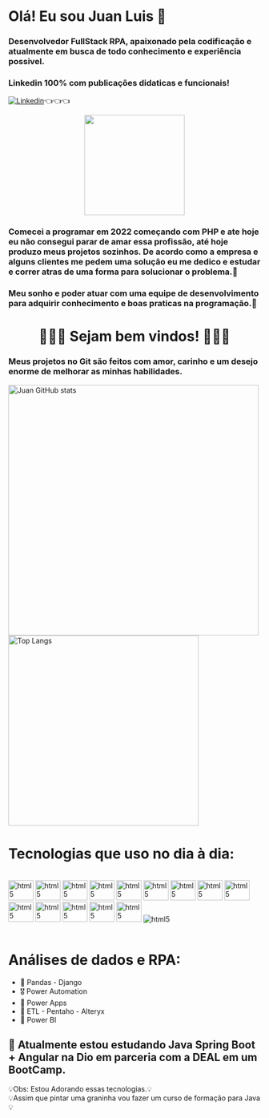 # Olá! Eu sou Juan Luis 🤖


### Desenvolvedor FullStack RPA, apaixonado pela codificação e atualmente em busca de todo conhecimento e experiência possivel.
### Linkedin 100% com publicações didaticas e funcionais!
[![Linkedin](https://img.shields.io/badge/LinkedIn-0077B5?style=for-the-badge&logo=linkedin&logoColor=white)](https://www.linkedin.com/in/juan-dev-oliveira/)👈👈👈

<div align="center">
   <img src="https://github.com/user-attachments/assets/20990486-13d2-401e-8978-69d045f6cbe0" width="200px"/>
</div>

### Comecei a programar em 2022 começando com PHP e ate hoje eu não consegui parar de amar essa profissão, até hoje produzo meus projetos sozinhos. De acordo como a empresa e alguns clientes me pedem uma solução eu me dedico e estudar e correr atras de uma forma para solucionar o problema.🦾
### Meu sonho e poder atuar com uma equipe de desenvolvimento para adquirir conhecimento e boas praticas na programação.🚀

<div>
   <h1 align="center">💞💞💞 Sejam bem vindos! 💞💞💞</h1>
</div>

### Meus projetos no Git são feitos com amor, carinho e um desejo enorme de melhorar as minhas habilidades.

<img src="https://github-readme-stats.vercel.app/api?username=juanluisdev&show_icons=true&theme=radical" alt="Juan GitHub stats" width="500px"> <img src="https://github-readme-stats.vercel.app/api/top-langs/?username=juanluisdev&layout=compact" alt="Top Langs" width="380px">

# Tecnologias que uso no dia à dia:

<div style= "display: inline_block"><br/>
<img aling="center" alt="html5" height=40 width=50 src="https://cdn.jsdelivr.net/gh/devicons/devicon@latest/icons/php/php-original.svg"/>
<img aling="center" alt="html5" height=40 width=50 src="https://cdn.jsdelivr.net/gh/devicons/devicon@latest/icons/python/python-original.svg"/>
<img aling="center" alt="html5" height=40 width=50 src="https://cdn.jsdelivr.net/gh/devicons/devicon@latest/icons/html5/html5-original.svg"/>
<img aling="center" alt="html5" height=40 width=50 src="https://cdn.jsdelivr.net/gh/devicons/devicon@latest/icons/java/java-original-wordmark.svg"/>
<img aling="center" alt="html5" height=40 width=50 src="https://cdn.jsdelivr.net/gh/devicons/devicon@latest/icons/spring/spring-original.svg"/>
<img aling="center" alt="html5" height=40 width=50 src="https://cdn.jsdelivr.net/gh/devicons/devicon@latest/icons/powershell/powershell-original.svg"/>
<img aling="center" alt="html5" height=40 width=50 src="https://cdn.jsdelivr.net/gh/devicons/devicon@latest/icons/css3/css3-original.svg"/>
<img aling="center" alt="html5" height=40 width=50 src="https://cdn.jsdelivr.net/gh/devicons/devicon@latest/icons/typescript/typescript-original.svg"/>
<img aling="center" style="background-color:white;" alt="html5" height=40 width=50 src="https://cdn.jsdelivr.net/gh/devicons/devicon@latest/icons/nodejs/nodejs-original-wordmark.svg"/>
<img aling="center" alt="html5" height=40 width=50 src="https://cdn.jsdelivr.net/gh/devicons/devicon@latest/icons/bootstrap/bootstrap-original.svg"/>
<img aling="center" alt="html5" height=40 width=50 src="https://cdn.jsdelivr.net/gh/devicons/devicon@latest/icons/angular/angular-original.svg"/>
<img aling="center" style="background-color:white;" alt="html5" height=40 width=50 src="https://cdn.jsdelivr.net/gh/devicons/devicon@latest/icons/amazonwebservices/amazonwebservices-original-wordmark.svg"/>
<img aling="center" alt="html5" height=40 width=50 src="https://cdn.jsdelivr.net/gh/devicons/devicon@latest/icons/azure/azure-original-wordmark.svg"/>
<img aling="center" alt="html5" height=40 width=50 src="https://cdn.jsdelivr.net/gh/devicons/devicon@latest/icons/mysql/mysql-original-wordmark.svg"/>
<img aling="center" alt="html5" src="https://img.shields.io/badge/Microsoft_Excel-217346?style=for-the-badge&logo=microsoft-excel&logoColor=white"/>       
</div><br/>

# Análises de dados e RPA:
- 🏅 Pandas - Django
- 🎖️  Power Automation
- 🥇 Power Apps
- 🥈 ETL - Pentaho - Alteryx
- 🥉 Power BI

## 🧠 Atualmente estou estudando Java Spring Boot + Angular na Dio em parceria com a DEAL em um BootCamp. 
💡Obs: Estou Adorando essas tecnologias.💡<br/>
💡Assim que pintar uma graninha vou fazer um curso de formação para Java💡<br/>
